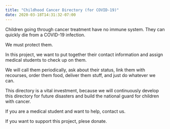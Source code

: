 ```yaml
---
title: "Childhood Cancer Directory (for COVID-19)"
date: 2020-03-18T14:31:32-07:00
---
```


Children going through cancer treatment have no immune system. They can quickly die from a COVID-19 infection.

We must protect them.

In this project, we want to put together their contact information and assign medical students to check up on them.

We will call them periodically, ask about their status, link them with recourses, order them food, deliver them stuff, and just do whatever we can.

This directory is a vital investment, because we will continuously develop this directory for future disasters and build the national guard for children with cancer.

If you are a medical student and want to help, contact us.

If you want to support this project, plese donate.
